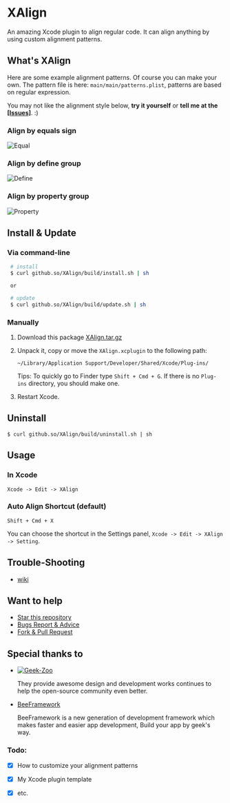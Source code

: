 XAlign
======

An amazing Xcode plugin to align regular code. It can align anything by using custom alignment patterns.

## What's XAlign

Here are some example alignment patterns. Of course you can make your own. The pattern file is here:  `main/main/patterns.plist`, patterns are based on regular expression.

You may not like the alignment style below, **try it yourself** or **tell me at the  [[Issues]](https://github.com/qfish/XAlign/issues?state=open)**. :)

### Align by equals sign
![Equal](http://github.so/XAlign/images/equal.gif)

### Align by define group
![Define](http://github.so/XAlign/images/define.gif)

### Align by property group
![Property](http://github.so/XAlign/images/property.gif)

## Install & Update

### Via command-line

   ```sh
    # install
    $ curl github.so/XAlign/build/install.sh | sh

    or

    # update
    $ curl github.so/XAlign/build/update.sh | sh
   ```

### Manually

1. Download this package [XAlign.tar.gz](http://github.so/XAlign/build/XAlign.tar.gz)
2. Unpack it, copy or move the `XAlign.xcplugin` to the following path:
    ```
    ~/Library/Application Support/Developer/Shared/Xcode/Plug-ins/
    ```
    Tips: To quickly go to Finder type `Shift + Cmd + G`. If there is no `Plug-ins` directory, you should make one.

3. Restart Xcode.

## Uninstall
```
$ curl github.so/XAlign/build/uninstall.sh | sh
```

## Usage
### In Xcode
```
Xcode -> Edit -> XAlign 
```

### Auto Align Shortcut (default)
```
Shift + Cmd + X
```
You can choose the shortcut in the Settings panel, `Xcode -> Edit -> XAlign -> Setting`.

## Trouble-Shooting
  
  * [wiki](https://github.com/qfish/XAlign/wiki)
   
## Want to help
  
  * [Star this repository](https://github.com/qfish/XAlign/)
  * [Bugs Report & Advice](https://github.com/qfish/XAlign/issues)
  * [Fork & Pull Request](https://github.com/qfish/XAlign/pulls)

## Special thanks to

* [![Geek-Zoo](http://geek-zoo.com/images/logo-01.png)](http://www.geek-zoo.com)

  They provide awesome design and development works continues to help the open-source community even better.


* [BeeFramework](https://github.com/gavinkwoe/BeeFramework) 

  BeeFramework is a new generation of development framework which makes faster and easier app development, Build your app by geek's way.

### Todo:

- [x] How to customize your alignment patterns
- [x] My Xcode plugin template
- [x] etc.

